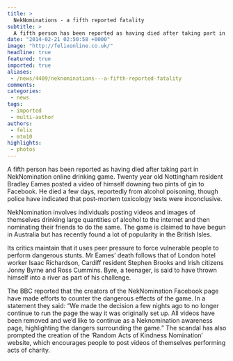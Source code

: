 ```yaml
---
title: >
  NekNominations - a fifth reported fatality
subtitle: >
  A fifth person has been reported as having died after taking part in NekNomination online drinking game.
date: "2014-02-21 02:50:58 +0000"
image: "http://felixonline.co.uk/"
headline: true
featured: true
imported: true
aliases:
 - /news/4409/neknominations---a-fifth-reported-fatality
comments:
categories:
 - news
tags:
 - imported
 - multi-author
authors:
 - felix
 - mtm10
highlights:
 - photos
---
```


A fifth person has been reported as having died after taking part in NekNomination online drinking game. Twenty year old Nottingham resident Bradley Eames posted a video of himself downing two pints of gin to Facebook. He died a few days, reportedly from alcohol poisoning, though police have indicated that post-mortem toxicology tests were inconclusive.

NekNomination involves individuals posting videos and images of themselves drinking large quantities of alcohol to the internet and then nominating their friends to do the same. The game is claimed to have begun in Australia but has recently found a lot of popularity in the British Isles.

Its critics maintain that it uses peer pressure to force vulnerable people to perform dangerous stunts. Mr Eames’ death follows that of London hotel worker Isaac Richardson, Cardiff resident Stephen Brooks and Irish citizens Jonny Byrne and Ross Cummins. Byre, a teenager, is said to have thrown himself into a river as part of his challenge.

The BBC reported that the creators of the NekNomination Facebook page have made efforts to counter the dangerous effects of the game. In a statement they said: “We made the decision a few nights ago to no longer continue to run the page the way it was originally set up. All videos have been removed and we’d like to continue as a Neknomination awareness page, highlighting the dangers surrounding the game.” The scandal has also prompted the creation of the ‘Random Acts of Kindness Nomination’ website, which encourages people to post videos of themselves performing acts of charity.
